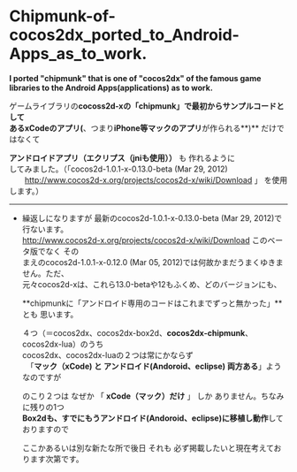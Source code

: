 Chipmunk-of-cocos2dx_ported_to_Android-Apps_as_to_work.
=============================
**I  ported    "chipmunk"   that is one of  "cocos2dx"  of the famous game libraries to the Android Apps(applications) as  to work.**
  
ゲームライブラリの**cocoss2d-xの「chipmunk」**で最初からサンプルコードとして  
ある**xCodeのアプリ(**、つまり**iPhone等マックのアプリ**が作られる**)** だけではなくて  
  
  **アンドロイドアプリ（エクリプス（jniも使用））** も 作れるように   
してみました。（「cocos2d-1.0.1-x-0.13.0-beta (Mar 29, 2012)  
　　http://www.cocos2d-x.org/projects/cocos2d-x/wiki/Download 」 を使用します。）

***  
* 繰返しになりますが 最新のcocos2d-1.0.1-x-0.13.0-beta (Mar 29, 2012)で行ないます。  
http://www.cocos2d-x.org/projects/cocos2d-x/wiki/Download このベータ版でなく その  
まえのcocos2d-1.0.1-x-0.12.0 (Mar 05, 2012)では何故かまだうまくゆきません。ただ、  
  元々cocos2d-xは、これら13.0-betaや12もふくめ、どのバージョンにも、  
  
  
  **chipmunkに「アンドロイド専用のコードはこれまでずっと無かった」**とも 思います。  
  
  
  ４つ（＝cocos2dx、cocos2dx-box2d、**cocos2dx-chipmunk**、cocos2dx-lua）のうち  
cocos2dx、cocos2dx-luaの２つは常にかならず  
　「**マック（xCode) と アンドロイド(Andoroid、eclipse) 両方ある**」ようなのですが   
  
  
  のこり２つは なぜか 「 **xCode（マック）だけ** 」 しか ありません。ちなみに残りの1つ  
**Box2dも、すでにもうアンドロイド(Andoroid、eclipse)に移植し動作**しておりますので   
  
  
  ここかあるいは別な新たな所で後日 それも 必ず掲載したいと現在考えております次第です。